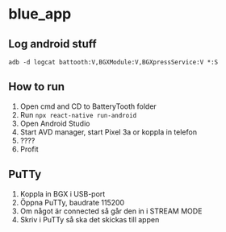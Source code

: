 # blue_app

## Log android stuff
`adb -d logcat battooth:V,BGXModule:V,BGXpressService:V *:S`

## How to run
1. Open cmd and CD to BatteryTooth folder
2. Run `npx react-native run-android`
3. Open Android Studio
4. Start AVD manager, start Pixel 3a or koppla in telefon
5. ????
6. Profit

## PuTTy
1. Koppla in BGX i USB-port
2. Öppna PuTTy, baudrate 115200
3. Om något är connected så går den in i STREAM MODE
4. Skriv i PuTTy så ska det skickas till appen
